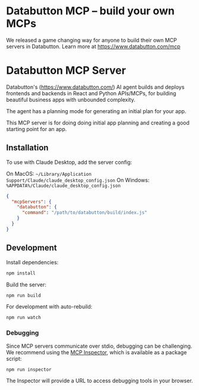 # Databutton MCP – build your own MCPs

We released a game changing way for anyone to build their own MCP servers in Databutton.
Learn more at https://www.databutton.com/mcp

# Databutton MCP Server

Databutton's (<https://www.databutton.com/>) AI agent builds and deploys frontends and backends in React and Python APIs/MCPs, for building beautiful business apps with unbounded complexity.

The agent has a planning mode for generating an initial plan for your app.

This MCP server is for doing doing initial app planning and creating a good starting point for an app.

## Installation

To use with Claude Desktop, add the server config:

On MacOS: `~/Library/Application Support/Claude/claude_desktop_config.json`
On Windows: `%APPDATA%/Claude/claude_desktop_config.json`

```json
{
  "mcpServers": {
    "databutton": {
      "command": "/path/to/databutton/build/index.js"
    }
  }
}
```

## Development

Install dependencies:

```bash
npm install
```

Build the server:

```bash
npm run build
```

For development with auto-rebuild:

```bash
npm run watch
```

### Debugging

Since MCP servers communicate over stdio, debugging can be challenging. We recommend using the [MCP Inspector](https://github.com/modelcontextprotocol/inspector), which is available as a package script:

```bash
npm run inspector
```

The Inspector will provide a URL to access debugging tools in your browser.
